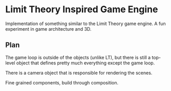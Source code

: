 # Limit Theory Inspired Game Engine

Implementation of something similar to the Limit Theory game engine. A fun experiment in game architecture and 3D.

## Plan

The game loop is outside of the objects (unlike LT), but there is still a top-level object that defines pretty much everything except the game loop.

There is a camera object that is responsible for rendering the scenes.

Fine grained components, build through composition.

